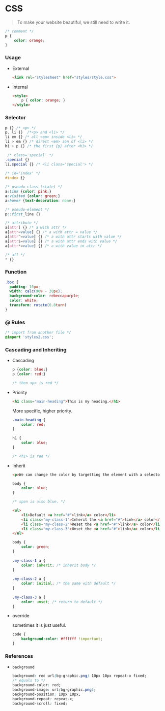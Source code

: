 # CSS

> To make your website beautiful, we still need to write it.

```css
/* comment */
p {
    color: orange;
}
```

### Usage

* External

  ```html
  <link rel="stylesheet" href="styles/style.css">
  ```

* Internal

  ```html
  <style>
      p { color: orange; }
  </style>
  ```

### Selector

```css
p {} /* <p> */
p, li {}  /*<p> and <li> */
li em {} /* all <em> inside <li> */
li > em {} /* direct <em> son of <li> */
h1 + p {} /* the first {p} after <h1> */

 /* class='special' */
.special {}
li.special {} /* <li class='special'> */
    
/* id='index' */
#index {}

/* pseudo-class (state) */
a:link {color: pink;}
a:visited {color: green;}
a:hover {text-decoration: none;}

/* pseudo-element */
p::first_line {}

/* attribute */
a[attr] {} /* a with attr */
a[attr=value] {} /* a with attr = value */
a[attr^=value] {} /* a with attr starts with value */
a[attr$=value] {} /* a with attr ends with value */
a[attr*=value] {} /* a with value in attr */

/* all */
* {}
```

### Function

```css
.box {
  padding: 10px;
  width: calc(90% - 30px);
  background-color: rebeccapurple;
  color: white;
  transform: rotate(0.8turn)
}
```

### @ Rules

```css
/* import from another file */
@import 'styles2.css'; 


```


### Cascading and Inheriting

* Cascading

  ```css
  p {color: blue;}
  p {color: red;}
  
  /* then <p> is red */
  ```

* Priority

  ```html
  <h1 class="main-heading">This is my heading.</h1>
  ```

  More specific, higher priority.

  ```css
  .main-heading { 
      color: red; 
  }
          
  h1 { 
      color: blue; 
  }
  
  /* <h1> is red */
  ```

* Inherit

  ```html
  <p>We can change the color by targetting the element with a selector, such as this <span>span</span>.</p>
  ```

  ```css
  body {
      color: blue;
  }
  
  /* span is also blue. */
  ```

  ```html
  <ul>
      <li>Default <a href="#">link</a> color</li>                             // blue
      <li class="my-class-1">Inherit the <a href="#">link</a> color</li>      // green
      <li class="my-class-2">Reset the <a href="#">link</a> color</li>        // black
      <li class="my-class-3">Unset the <a href="#">link</a> color</li>        // green
  </ul>
  ```

  ```css
  body {
      color: green;
  }
            
  .my-class-1 a {
      color: inherit; /* inherit body */
  }
            
  .my-class-2 a {
      color: initial; /* the same with default */
  }
            
  .my-class-3 a {
      color: unset; /* return to default */
  }
  ```

* override

  sometimes it is just useful.

  ```css
  code {
      background-color: #ffffff !important;
  }
  ```

  

### References

* `background`

  ```css
  background: red url(bg-graphic.png) 10px 10px repeat-x fixed;
  /* equals to */ 
  background-color: red;
  background-image: url(bg-graphic.png);
  background-position: 10px 10px;
  background-repeat: repeat-x;
  background-scroll: fixed;
  ```

  

